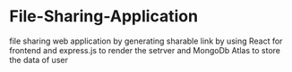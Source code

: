 # File-Sharing-Application
file sharing web application by generating sharable link by using React for frontend and express.js to render the setrver and MongoDb Atlas to store the data of user  
